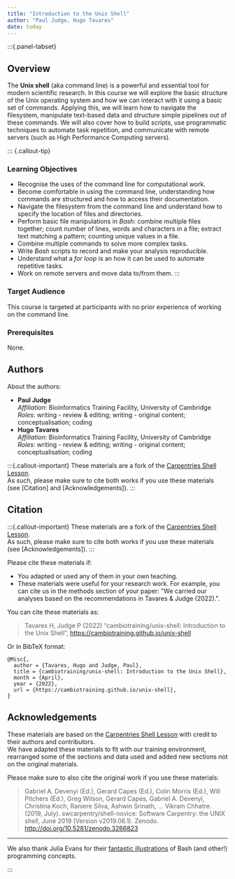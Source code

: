 ```yaml
---
title: "Introduction to the Unix Shell"
author: "Paul Judge, Hugo Tavares"
date: today
---
```


:::{.panel-tabset}

## Overview 

The **Unix shell** (aka command line) is a powerful and essential tool for modern scientific research. 
In this course we will explore the basic structure of the Unix operating system and how we can interact with it using a basic set of commands. 
Applying this, we will learn how to navigate the filesystem, manipulate text-based data and structure simple pipelines out of these commands. 
We will also cover how to build scripts, use programmatic techniques to automate task repetition, and communicate with remote servers (such as High Performance Computing servers).

::: {.callout-tip}
### Learning Objectives

- Recognise the uses of the command line for computational work.
- Become comfortable in using the command line, understanding how commands are structured and how to access their documentation.
- Navigate the filesystem from the command line and understand how to specify the location of files and directories.
- Perform basic file manipulations in _Bash_: combine multiple files together; count number of lines, words and characters in a file; extract text matching a pattern; counting unique values in a file.
- Combine multiple commands to solve more complex tasks. 
- Write _Bash_ scripts to record and make your analysis reproducible.
- Understand what a _for loop_ is an how it can be used to automate repetitive tasks.
- Work on remote servers and move data to/from them.
:::


### Target Audience

This course is targeted at participants with no prior experience of working on the command line.  


### Prerequisites

None.


## Authors
<!-- 
The listing below shows an example of how you can give more details about yourself.
These examples include icons with links to GitHub and Orcid. 
-->

About the authors:

- **Paul Judge**  
  _Affiliation_: Bioinformatics Training Facility, University of Cambridge  
  _Roles_: writing - review & editing; writing - original content; conceptualisation; coding
- **Hugo Tavares**
  <a href="https://orcid.org/0000-0001-9373-2726" target="_blank"><i class="fa-brands fa-orcid" style="color:#a6ce39"></i></a> 
  <a href="https://github.com/tavareshugo" target="_blank"><i class="fa-brands fa-github" style="color:#4078c0"></i></a>  
  _Affiliation_: Bioinformatics Training Facility, University of Cambridge  
  _Roles_: writing - review & editing; writing - original content; conceptualisation; coding

:::{.callout-important}
These materials are a fork of the [Carpentries Shell Lesson](https://swcarpentry.github.io/shell-novice/).  
As such, please make sure to cite both works if you use these materials (see [Citation] and [Acknowledgements]).
:::

## Citation

:::{.callout-important}
These materials are a fork of the [Carpentries Shell Lesson](https://swcarpentry.github.io/shell-novice/).  
As such, please make sure to cite both works if you use these materials (see [Acknowledgements]).
:::

Please cite these materials if:

- You adapted or used any of them in your own teaching.
- These materials were useful for your research work. For example, you can cite us in the methods section of your paper: "We carried our analyses based on the recommendations in Tavares & Judge (2022).".

You can cite these materials as:

> Tavares H, Judge P (2022) “cambiotraining/unix-shell: Introduction to the Unix Shell”, https://cambiotraining.github.io/unix-shell

Or in BibTeX format:

```
@Misc{,
  author = {Tavares, Hugo and Judge, Paul},
  title = {cambiotraining/unix-shell: Introduction to the Unix Shell},
  month = {April},
  year = {2022},
  url = {https://cambiotraining.github.io/unix-shell},
}
```


## Acknowledgements

These materials are based on the [Carpentries Shell Lesson](https://swcarpentry.github.io/shell-novice/) with credit to their authors and contributors.  
We have adapted these materials to fit with our training environment, rearranged some of the sections and data used and added new sections not on the original materials. 

Please make sure to also cite the original work if you use these materials:

> Gabriel A. Devenyi (Ed.), Gerard Capes (Ed.), Colin Morris (Ed.), Will Pitchers (Ed.),
Greg Wilson, Gerard Capes, Gabriel A. Devenyi, Christina Koch, Raniere Silva, Ashwin Srinath, … Vikram Chhatre.
> (2019, July). swcarpentry/shell-novice: Software Carpentry: the UNIX shell, June 2019 (Version v2019.06.1).
> Zenodo. http://doi.org/10.5281/zenodo.3266823

----

We also thank Julia Evans for their [fantastic illustrations](https://wizardzines.com/) of Bash (and other!) programming concepts. 

:::